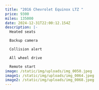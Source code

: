 ```yaml
---
title: "2016 Chevrolet Equinox LTZ "
price: 9300
miles: 135000
date: 2024-12-31T22:00:12.154Z
description: |-
  Heated seats 

  Backup camera 

  Collision alert 

  All wheel drive 

  Remote start
image: /static/img/uploads/img_0050.jpeg
image1: /static/img/uploads/img_0064.jpeg
image2: /static/img/uploads/img_0068.jpeg
---
```

